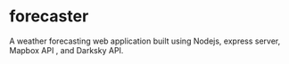 # forecaster
A weather forecasting web application built using Nodejs, express server, Mapbox API , and Darksky API.
